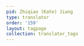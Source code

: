 ```yaml
---
pid: Zhiqiao (Kate) Jiang
type: translator
order: '159'
layout: tagpage
collection: translator_tags
---
```

